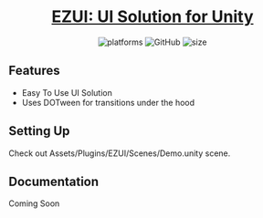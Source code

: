 <h1 align="center" style="border-bottom: none;">
  <a href="https://github.com/MohitSethi99/EZUI/">EZUI: UI Solution for Unity</a>
</h1>

<p align="center">
  <img alt="platforms" src="https://img.shields.io/badge/platform-Unity-blue?style=flat-square"/>
  <img alt="GitHub" src="https://img.shields.io/github/license/MohitSethi99/EZUI?color=blue&style=flat-square">
  <img alt="size" src="https://img.shields.io/github/repo-size/MohitSethi99/EZUI?style=flat-square"/>
  <br/>
</p>

## Features

- Easy To Use UI Solution
- Uses DOTween for transitions under the hood

## Setting Up

Check out Assets/Plugins/EZUI/Scenes/Demo.unity scene.

## Documentation

Coming Soon
